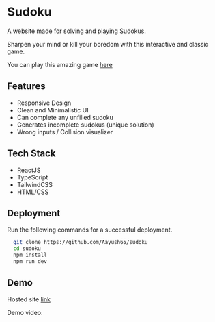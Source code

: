 # Sudoku

A website made for solving and playing Sudokus.

Sharpen your mind or kill your boredom with this interactive and classic game.

You can play this amazing game [here](https://sudoku.aayush65.com)

## Features

- Responsive Design
- Clean and Minimalistic UI
- Can complete any unfilled sudoku
- Generates incomplete sudokus (unique solution)
- Wrong inputs / Collision visualizer

## Tech Stack

- ReactJS
- TypeScript
- TailwindCSS
- HTML/CSS


## Deployment

Run the following commands for a successful deployment.

```bash
  git clone https://github.com/Aayush65/sudoku
  cd sudoku
  npm install
  npm run dev
```

## Demo

Hosted site [link](https://sudoku.aayush65.com)

Demo video:
